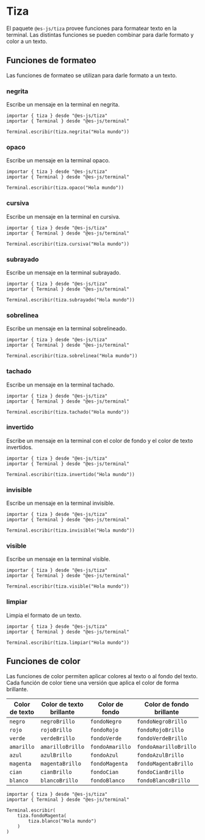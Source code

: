 # Tiza

El paquete `@es-js/tiza` provee funciones para formatear texto en la terminal. Las distintas funciones se pueden combinar para darle formato y color a un texto.

## Funciones de formateo

Las funciones de formateo se utilizan para darle formato a un texto.

### negrita

Escribe un mensaje en la terminal en negrita.

<InlinePlayground hide-console hide-preview="false">

```esjs
importar { tiza } desde "@es-js/tiza"
importar { Terminal } desde "@es-js/terminal"

Terminal.escribir(tiza.negrita("Hola mundo"))
```

</InlinePlayground>

### opaco

Escribe un mensaje en la terminal opaco.

<InlinePlayground hide-console hide-preview="false">

```esjs
importar { tiza } desde "@es-js/tiza"
importar { Terminal } desde "@es-js/terminal"

Terminal.escribir(tiza.opaco("Hola mundo"))
```

</InlinePlayground>

### cursiva

Escribe un mensaje en la terminal en cursiva.

<InlinePlayground hide-console hide-preview="false">

```esjs
importar { tiza } desde "@es-js/tiza"
importar { Terminal } desde "@es-js/terminal"

Terminal.escribir(tiza.cursiva("Hola mundo"))
```

</InlinePlayground>

### subrayado

Escribe un mensaje en la terminal subrayado.

<InlinePlayground hide-console hide-preview="false">

```esjs
importar { tiza } desde "@es-js/tiza"
importar { Terminal } desde "@es-js/terminal"

Terminal.escribir(tiza.subrayado("Hola mundo"))
```

</InlinePlayground>

### sobrelinea

Escribe un mensaje en la terminal sobrelineado.

<InlinePlayground hide-console hide-preview="false">

```esjs
importar { tiza } desde "@es-js/tiza"
importar { Terminal } desde "@es-js/terminal"

Terminal.escribir(tiza.sobrelinea("Hola mundo"))
```

</InlinePlayground>

### tachado

Escribe un mensaje en la terminal tachado.

<InlinePlayground hide-console hide-preview="false">

```esjs
importar { tiza } desde "@es-js/tiza"
importar { Terminal } desde "@es-js/terminal"

Terminal.escribir(tiza.tachado("Hola mundo"))
```

</InlinePlayground>

### invertido

Escribe un mensaje en la terminal con el color de fondo y el color de texto invertidos.

<InlinePlayground hide-console hide-preview="false">

```esjs
importar { tiza } desde "@es-js/tiza"
importar { Terminal } desde "@es-js/terminal"

Terminal.escribir(tiza.invertido("Hola mundo"))
```

</InlinePlayground>

### invisible

Escribe un mensaje en la terminal invisible.

<InlinePlayground hide-console hide-preview="false">

```esjs
importar { tiza } desde "@es-js/tiza"
importar { Terminal } desde "@es-js/terminal"

Terminal.escribir(tiza.invisible("Hola mundo"))
```

</InlinePlayground>

### visible

Escribe un mensaje en la terminal visible.

<InlinePlayground hide-console hide-preview="false">

```esjs
importar { tiza } desde "@es-js/tiza"
importar { Terminal } desde "@es-js/terminal"

Terminal.escribir(tiza.visible("Hola mundo"))
```

</InlinePlayground>

### limpiar

Limpia el formato de un texto.

<InlinePlayground hide-console hide-preview="false">

```esjs
importar { tiza } desde "@es-js/tiza"
importar { Terminal } desde "@es-js/terminal"

Terminal.escribir(tiza.limpiar("Hola mundo"))
```

</InlinePlayground>

## Funciones de color

Las funciones de color permiten aplicar colores al texto o al fondo del texto. Cada función de color tiene una versión que aplica el color de forma brillante.

| Color de texto | Color de texto brillante | Color de fondo | Color de fondo brillante |
| - | - | - | - |
| `negro` | `negroBrillo` | `fondoNegro` | `fondoNegroBrillo` |
| `rojo` | `rojoBrillo` | `fondoRojo` | `fondoRojoBrillo` |
| `verde` | `verdeBrillo` | `fondoVerde` | `fondoVerdeBrillo` |
| `amarillo` | `amarilloBrillo` | `fondoAmarillo` | `fondoAmarilloBrillo` |
| `azul` | `azulBrillo` | `fondoAzul` | `fondoAzulBrillo` |
| `magenta` | `magentaBrillo` | `fondoMagenta` | `fondoMagentaBrillo` |
| `cian` | `cianBrillo` | `fondoCian` | `fondoCianBrillo` |
| `blanco` | `blancoBrillo` | `fondoBlanco` | `fondoBlancoBrillo` |

<InlinePlayground only-playground hide-preview="false" hide-console="true">

```esjs
importar { tiza } desde "@es-js/tiza"
importar { Terminal } desde "@es-js/terminal"

Terminal.escribir(
    tiza.fondoMagenta(
        tiza.blanco("Hola mundo")
    )
)
```

</InlinePlayground>


